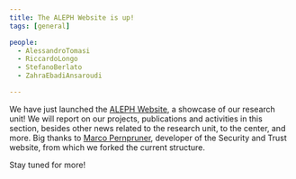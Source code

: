 ```yaml
---
title: The ALEPH Website is up!
tags: [general]

people:
  - AlessandroTomasi
  - RiccardoLongo
  - StefanoBerlato
  - ZahraEbadiAnsaroudi

---
```


We have just launched the [ALEPH Website](/), a showcase of our research unit! We will report on our projects, publications and activities in this section, besides other news related to the research unit, to the center, and more. Big thanks to [Marco Pernpruner](https://st.fbk.eu/people/marco-pernpruner), developer of the Security and Trust website, from which we forked the current structure.

Stay tuned for more!
